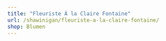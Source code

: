 ```yaml
---
title: "Fleuriste À la Claire Fontaine"
url: /shawinigan/fleuriste-a-la-claire-fontaine/
shop: Blumen
---
```

